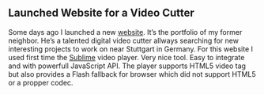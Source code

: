 ## Launched Website for a Video Cutter

Some days ago I launched a new [website][1]. It’s the portfolio of my former neighbor. He’s a talented digital video cutter allways searching for new interesting projects to work on near Stuttgart in Germany. For this website I used first time the [Sublime][2] video player. Very nice tool. Easy to integrate and with powerfull JavaScript API. The player supports HTML5 video tag but also provides a Flash fallback for browser which did not support HTML5 or a propper codec.

[1]: http://www.lugagne.de/
[2]: http://sublimevideo.net/